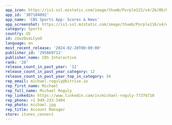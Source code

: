 ```yaml
---
app_icon: https://is1-ssl.mzstatic.com/image/thumb/Purple122/v4/2b/0b/02/2b0b0276-4905-18d3-2c85-ffe6884629e9/AppIcon-0-1x_U007epad-0-0-0-0-85-220-0.png/1024x1024bb.png
app_id: '307184892'
app_name: 'CBS Sports App: Scores & News'
app_screenshot: https://is1-ssl.mzstatic.com/image/thumb/Purple116/v4/e6/58/6a/e6586a76-2664-1fdd-6df8-2068bf204775/9c087f42-9e14-41af-b9cb-51d38dea43b0_1-iPhone_Pro.jpg/1242x2688bb.png
category: Sports
country: US
id: cUwzQvaLCyoO
language: en
most_recent_release: '2024-02-20T00:00:00'
publisher_id: '295669712'
publisher_name: CBS Interactive
rank: '28'
release_count_in_past_year: '12'
release_count_in_past_year_category: 12
release_count_in_past_year_top_in_category: 34
rep_email: michael.roguly@bitrise.io
rep_first_name: Michael
rep_full_name: Michael Roguly
rep_linkedin: https://www.linkedin.com/in/michael-roguly-77376710
rep_phone: +1 949-233-3404
rep_photo: michael.jpg
rep_title: Account Manager
store: itunes_connect
---
```

